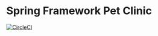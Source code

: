 # Spring Framework Pet Clinic

[![CircleCI](https://circleci.com/gh/MahmudSiraj/sfg-pet-clinic.svg?style=svg)](https://circleci.com/gh/MahmudSiraj/sfg-pet-clinic)